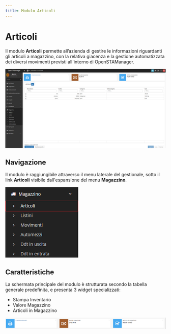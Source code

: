 ```yaml
---
title: Modulo Articoli
---
```


# Articoli

Il modulo **Articoli** permette all’azienda di gestire le informazioni riguardanti gli articoli a magazzino, con la relativa giacenza e la gestione automatizzata dei diversi movimenti previsti all'interno di OpenSTAManager.

![Screenshot interfaccia articoli](../../../../.gitbook/assets/interfacciaarticoli.PNG)

## Navigazione

Il modulo è raggiungibile attraverso il menu laterale del gestionale, sotto il link **Articoli** visibile dall'espansione del menu **Magazzino**.

![Screenshot navigazione articoli](../../../../.gitbook/assets/navigazionearticoli.PNG)

## Caratteristiche

La schermata principale del modulo è strutturata secondo la tabella generale predefinita, e presenta 3 widget specializzati:

* Stampa Inventario
* Valore Magazzino
* Articoli in Magazzino

![Screenshot widget magazzino](../../../../.gitbook/assets/widgetmagazzino.PNG)

